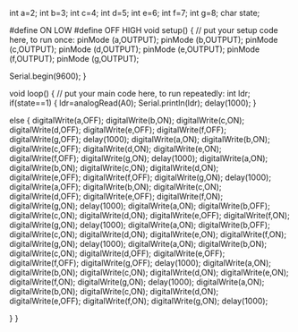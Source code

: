 int a=2;
int b=3;
int c=4;
int d=5;
int e=6;
int f=7;
int g=8;
char state;

#define ON LOW
#define OFF HIGH
void setup() {
  // put your setup code here, to run once:
pinMode (a,OUTPUT);
pinMode (b,OUTPUT);
pinMode (c,OUTPUT);
pinMode (d,OUTPUT);
pinMode (e,OUTPUT);
pinMode (f,OUTPUT);
pinMode (g,OUTPUT);

Serial.begin(9600);
}

void loop() {
  // put your main code here, to run repeatedly:
int ldr;
if(state==1)
{
  ldr=analogRead(A0);
  Serial.println(ldr);
  delay(1000);
}
  
  else 
  {
    digitalWrite(a,OFF);
    digitalWrite(b,ON);
    digitalWrite(c,ON);
    digitalWrite(d,OFF);
    digitalWrite(e,OFF);
    digitalWrite(f,OFF);
    digitalWrite(g,OFF);
    delay(1000);
     digitalWrite(a,ON);
    digitalWrite(b,ON);
    digitalWrite(c,OFF);
    digitalWrite(d,ON);
    digitalWrite(e,ON);
    digitalWrite(f,OFF);
    digitalWrite(g,ON);
    delay(1000);
     digitalWrite(a,ON);
    digitalWrite(b,ON);
    digitalWrite(c,ON);
    digitalWrite(d,ON);
    digitalWrite(e,OFF);
    digitalWrite(f,OFF);
    digitalWrite(g,ON);
    delay(1000);
     digitalWrite(a,OFF);
    digitalWrite(b,ON);
    digitalWrite(c,ON);
    digitalWrite(d,OFF);
    digitalWrite(e,OFF);
    digitalWrite(f,ON);
    digitalWrite(g,ON);
    delay(1000);
     digitalWrite(a,ON);
    digitalWrite(b,OFF);
    digitalWrite(c,ON);
    digitalWrite(d,ON);
    digitalWrite(e,OFF);
    digitalWrite(f,ON);
    digitalWrite(g,ON);
    delay(1000);
     digitalWrite(a,ON);
    digitalWrite(b,OFF);
    digitalWrite(c,ON);
    digitalWrite(d,ON);
    digitalWrite(e,ON);
    digitalWrite(f,ON);
    digitalWrite(g,ON);
    delay(1000);
     digitalWrite(a,ON);
    digitalWrite(b,ON);
    digitalWrite(c,ON);
    digitalWrite(d,OFF);
    digitalWrite(e,OFF);
    digitalWrite(f,OFF);
    digitalWrite(g,OFF);
    delay(1000);
     digitalWrite(a,ON);
    digitalWrite(b,ON);
    digitalWrite(c,ON);
    digitalWrite(d,ON);
    digitalWrite(e,ON);
    digitalWrite(f,ON);
    digitalWrite(g,ON);
    delay(1000);
     digitalWrite(a,ON);
    digitalWrite(b,ON);
    digitalWrite(c,ON);
    digitalWrite(d,ON);
    digitalWrite(e,OFF);
    digitalWrite(f,ON);
    digitalWrite(g,ON);
    delay(1000);
    
    
  }
}
